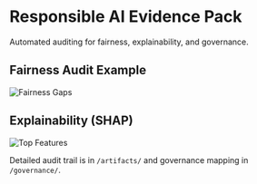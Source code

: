 # Responsible AI Evidence Pack

Automated auditing for fairness, explainability, and governance.

## Fairness Audit Example
![Fairness Gaps](artifacts/fairness_gaps.png)

## Explainability (SHAP)
![Top Features](artifacts/feature_importance.png)

 Detailed audit trail is in `/artifacts/` and governance mapping in `/governance/`.

